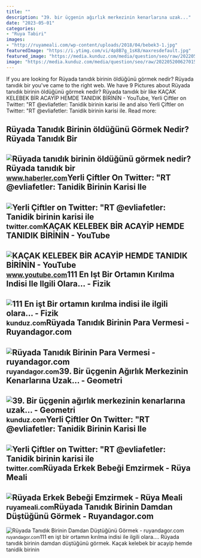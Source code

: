 ```yaml
---
title: ""
description: "39. bir üçgenin ağırlık merkezinin kenarlarına uzak..."
date: "2023-05-01"
categories:
- "Ruya Tabiri"
images:
- "http://ruyameali.com/wp-content/uploads/2018/04/bebek3-1.jpg"
featuredImage: "https://i.ytimg.com/vi/4p8B7g_1sK8/maxresdefault.jpg"
featured_image: "https://media.kunduz.com/media/question/seo/raw/20220520062701550807-410936.jpeg?h=512"
image: "https://media.kunduz.com/media/question/seo/raw/20220520062701550807-410936.jpeg?h=512"
---
```


If you are looking for Rüyada tanıdık birinin öldüğünü görmek nedir? Rüyada tanıdık bir you've came to the right web. We have 9 Pictures about Rüyada tanıdık birinin öldüğünü görmek nedir? Rüyada tanıdık bir like KAÇAK KELEBEK BİR ACAYİP HEMDE TANIDIK BİRİNİN - YouTube, Yerli Çiftler on Twitter: "RT @evliafetler: Tanidik birinin karisi ile and also Yerli Çiftler on Twitter: "RT @evliafetler: Tanidik birinin karisi ile. Read more:

Rüyada Tanıdık Birinin öldüğünü Görmek Nedir? Rüyada Tanıdık Bir
----------------------------------------------------------------

 ![Rüyada tanıdık birinin öldüğünü görmek nedir? Rüyada tanıdık bir](https://i.hbrcdn.com/haber/2023/02/23/ruyada-tanidik-birinin-oldugunu-gormek-nedir-15653338_1089_amp.jpg) <small>www.haberler.com</small>Yerli Çiftler On Twitter: "RT @evliafetler: Tanidik Birinin Karisi Ile
----------------------------------------------------------------------

 ![Yerli Çiftler on Twitter: "RT @evliafetler: Tanidik birinin karisi ile](https://pbs.twimg.com/media/FpMt190X0AwnfSR.jpg) <small>twitter.com</small>KAÇAK KELEBEK BİR ACAYİP HEMDE TANIDIK BİRİNİN - YouTube
--------------------------------------------------------

 ![KAÇAK KELEBEK BİR ACAYİP HEMDE TANIDIK BİRİNİN - YouTube](https://i.ytimg.com/vi/4p8B7g_1sK8/maxresdefault.jpg) <small>www.youtube.com</small>111 En Işt Bir Ortamın Kırılma Indisi Ile Ilgili Olara... - Fizik
-----------------------------------------------------------------

 ![111 En işt Bir ortamın kırılma indisi ile ilgili olara... - Fizik](https://media.kunduz.com/media/question/seo/raw/20220831195636331785-489041.jpeg?h=512) <small>kunduz.com</small>Rüyada Tanıdık Birinin Para Vermesi - Ruyandagor.com
----------------------------------------------------

 ![Rüyada Tanıdık Birinin Para Vermesi - ruyandagor.com](https://images.ruyandagor.com/2017/05/tanidik-birinin-para-vermesi-1534.jpg) <small>ruyandagor.com</small>39. Bir üçgenin Ağırlık Merkezinin Kenarlarına Uzak... - Geometri
-----------------------------------------------------------------

 ![39. Bir üçgenin ağırlık merkezinin kenarlarına uzak... - Geometri](https://media.kunduz.com/media/question/seo/raw/20220520062701550807-410936.jpeg?h=512) <small>kunduz.com</small>Yerli Çiftler On Twitter: "RT @evliafetler: Tanidik Birinin Karisi Ile
----------------------------------------------------------------------

 ![Yerli Çiftler on Twitter: "RT @evliafetler: Tanidik birinin karisi ile](https://pbs.twimg.com/media/FpMt19xWYAAaYnx.jpg) <small>twitter.com</small>Rüyada Erkek Bebeği Emzirmek - Rüya Meali
-----------------------------------------

 ![Rüyada Erkek Bebeği Emzirmek - Rüya Meali](http://ruyameali.com/wp-content/uploads/2018/04/bebek3-1.jpg) <small>ruyameali.com</small>Rüyada Tanıdık Birinin Damdan Düştüğünü Görmek - Ruyandagor.com
---------------------------------------------------------------

 ![Rüyada Tanıdık Birinin Damdan Düştüğünü Görmek - ruyandagor.com](https://images.ruyandagor.com/2017/06/tanidik-birinin-damdan-dustugunu-gormek-0143.jpg) <small>ruyandagor.com</small>111 en işt bir ortamın kırılma indisi ile ilgili olara.... Rüyada tanıdık birinin damdan düştüğünü görmek. Kaçak kelebek bi̇r acayi̇p hemde tanidik bi̇ri̇ni̇n
